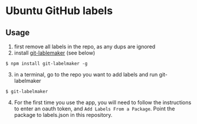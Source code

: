 # Ubuntu GitHub labels

## Usage

1. first remove all labels in the repo, as any dups are ignored
2. install [git-lablemaker](https://github.com/himynameisdave/git-labelmaker) (see below)
```
$ npm install git-labelmaker -g
```
3. in a terminal, go to the repo you want to add labels and run git-labelmaker
```
$ git-labelmaker
```
4. For the first time you use the app, you will need to follow the instructions to enter an oauth token, and `Add Labels From a Package`. Point the package to labels.json in this repository.
